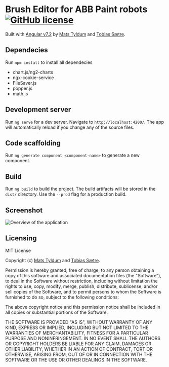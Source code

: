# Brush Editor for ABB Paint robots [![GitHub license](https://img.shields.io/badge/license-MIT-blue.svg?style=flat-square)](https://github.com/your/your-project/blob/master/LICENSE)
Built with [Angular v7.2](https://angular.io/docs) by [Mats Tyldum](https://github.com/maattss) and [Tobias Sætre](https://github.com/Tobiasns). 

## Dependecies
Run `npm install` to install all dependecies
- chart.js/ng2-charts
- ngx-cookie-service
- FileSaver.js
- popper.js
- math.js

## Development server
Run `ng serve` for a dev server. Navigate to `http://localhost:4200/`. The app will automatically reload if you change any of the source files.

## Code scaffolding
Run `ng generate component <component-name>` to generate a new component.

## Build
Run `ng build` to build the project. The build artifacts will be stored in the `dist/` directory. Use the `--prod` flag for a production build.

## Screenshot
![Overview of the application](https://i.imgur.com/6LNMGjg.png)

## Licensing
MIT License

Copyright (c) [Mats Tyldum](https://github.com/maattss) and [Tobias Sætre](https://github.com/Tobiasns).

Permission is hereby granted, free of charge, to any person obtaining a copy of this software and associated documentation files (the "Software"), to deal in the Software without restriction, including without limitation the rights to use, copy, modify, merge, publish, distribute, sublicense, and/or sell copies of the Software, and to permit persons to whom the Software is furnished to do so, subject to the following conditions:

The above copyright notice and this permission notice shall be included in all copies or substantial portions of the Software.

THE SOFTWARE IS PROVIDED "AS IS", WITHOUT WARRANTY OF ANY KIND, EXPRESS OR IMPLIED, INCLUDING BUT NOT LIMITED TO THE WARRANTIES OF MERCHANTABILITY, FITNESS FOR A PARTICULAR PURPOSE AND NONINFRINGEMENT. IN NO EVENT SHALL THE AUTHORS OR COPYRIGHT HOLDERS BE LIABLE FOR ANY CLAIM, DAMAGES OR OTHER LIABILITY, WHETHER IN AN ACTION OF CONTRACT, TORT OR OTHERWISE, ARISING FROM, OUT OF OR IN CONNECTION WITH THE SOFTWARE OR THE USE OR OTHER DEALINGS IN THE SOFTWARE.
